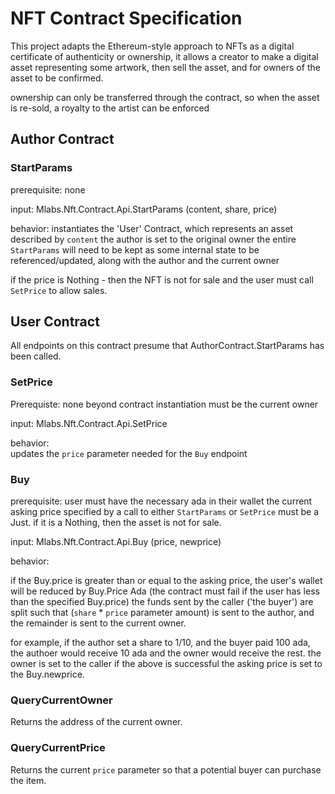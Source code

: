 # NFT Contract Specification

This project adapts the Ethereum-style approach to NFTs as a digital certificate
of authenticity or ownership, it allows a creator to make a digital asset
representing some artwork, then sell the asset, and for owners of the asset to
be confirmed.

ownership can only be transferred through the contract, so when the asset is
re-sold, a royalty to the artist can be enforced

## Author Contract

### StartParams

prerequisite: none

input:
Mlabs.Nft.Contract.Api.StartParams
(content, share, price)

behavior: instantiates the 'User' Contract, which represents an asset described
by `content` the author is set to the original owner the entire `StartParams`
will need to be kept as some internal state to be referenced/updated, along with
the author and the current owner

if the price is Nothing - then the NFT is not for sale and the user must call
`SetPrice` to allow sales.

## User Contract

All endpoints on this contract presume that AuthorContract.StartParams has been
called. 

### SetPrice

Prerequiste: none beyond contract instantiation
must be the current owner

input:
Mlabs.Nft.Contract.Api.SetPrice

behavior:  
updates the `price` parameter needed for the `Buy` endpoint

### Buy

prerequisite: user must have the necessary ada in their wallet the current
asking price specified by a call to either `StartParams` or `SetPrice` must be a
Just.   if it is a Nothing, then the asset is not for sale.

input:
Mlabs.Nft.Contract.Api.Buy
(price, newprice)

behavior:

if the Buy.price is greater than or equal to the asking price, the user's wallet
will be reduced by Buy.Price Ada (the contract must fail if the user has less
than the specified Buy.price) the funds sent by the caller ('the buyer') are
split such that (`share` * `price` parameter amount) is sent to the author, and
the remainder is sent to the current owner.

for example, if the author set a share to 1/10, and the buyer paid 100 ada,  the
authoer would receive 10 ada and the owner would receive the rest. the owner is
set to the caller if the above is successful the asking price is set to the
Buy.newprice.

### QueryCurrentOwner

Returns the address of the current owner.

### QueryCurrentPrice

Returns the current `price` parameter so that a potential buyer can purchase the
item.
